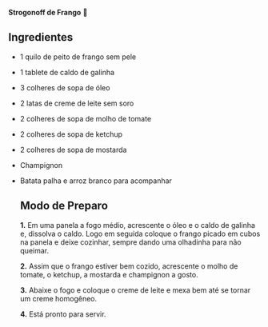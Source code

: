 ﻿**Strogonoff de Frango** :chicken:



## Ingredientes



- 1 quilo de peito de frango sem pele

- 1 tablete de caldo de galinha

- 3 colheres de sopa de óleo

- 2 latas de creme de leite sem soro

- 2 colheres de sopa de molho de tomate

- 2 colheres de sopa de ketchup

- 2 colheres de sopa de mostarda

- Champignon

- Batata palha e arroz branco para acompanhar

  

  ## Modo de Preparo

  

  **1.** Em uma panela a fogo médio, acrescente o óleo e o caldo de galinha e, dissolva o caldo. Logo em seguida coloque o frango picado em cubos na panela e deixe cozinhar, sempre dando uma olhadinha para não queimar.

  **2.** Assim que o frango estiver bem cozido, acrescente o molho de tomate, o ketchup, a mostarda e champignon a gosto.

  **3.** Abaixe o fogo e coloque o creme de leite e mexa bem até se tornar um creme homogêneo.

  **4.** Está pronto para servir.

  
